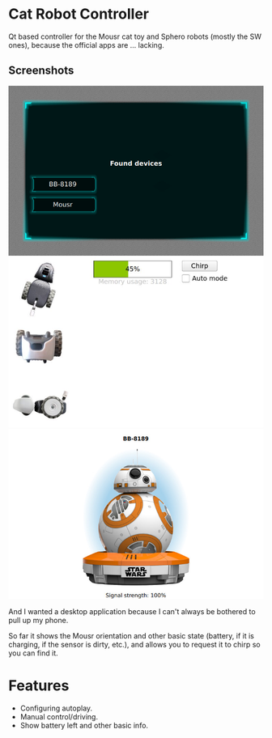Cat Robot Controller
===================

Qt based controller for the Mousr cat toy and Sphero robots (mostly the SW
ones), because the official apps are ... lacking.

Screenshots
-----------

![screenshot of scanning](/connecting.jpg)
![screenshot](/screenshot.jpg)
![screenshot](/sphero-screenshot.jpg)

And I wanted a desktop application because I can't always be bothered to pull
up my phone.

So far it shows the Mousr orientation and other basic state (battery, if it is
charging, if the sensor is dirty, etc.), and allows you to request it to chirp
so you can find it.

Features
====

 * Configuring autoplay.
 * Manual control/driving.
 * Show battery left and other basic info.

